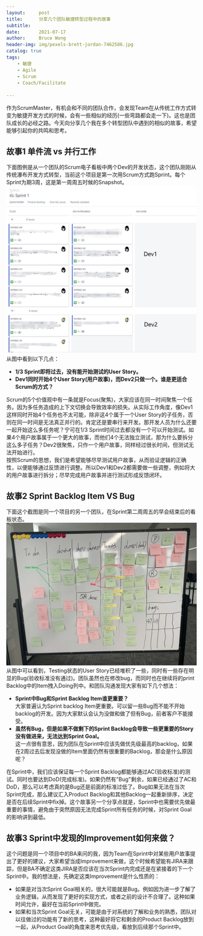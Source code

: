 ```yaml
---
layout:     post
title:      分享几个团队敏捷转型过程中的故事
subtitle:   
date:       2021-07-17
author:     Bruce Wong
header-img: img/pexels-brett-jordan-7462586.jpg 
catalog: true
tags:
    - 敏捷
    - Agile
    - Scrum
    - Coach/Facilitate

---
```


作为ScrumMaster，有机会和不同的团队合作，会发现Team在从传统工作方式转变为敏捷开发方式的时候，会有一些相似的经历(一些弯路都会走一下)。这也是团队成长的必经之路。今天向分享几个我在多个转型团队中遇到的相似的故事，希望能够引起你的共鸣和思考。  

## 故事1 单件流 vs 并行工作  
下面图例是从一个团队的Scrum电子看板中两个Dev的开发状态，这个团队刚刚从传统瀑布开发方式转型，当前这个项目是第一次用Scrum方式跑Sprint。每个Sprint为期3周，这是第一周周五时候的Snapshot。  
![Single VS Multiple Tasks](/img/scrum/singlevsmultiple.jpg)  
从图中看到以下几点：
+ **1/3 Sprint即将过去，没有能开始测试的User Story。**  
+ **Dev1同时开始4个User Story(用户故事)，而Dev2只做一个。谁是更适合Scrum的方式？**   

Scrum的5个价值观中有一条就是Focus(聚焦)，大家应该在同一时间聚焦一个任务。因为多任务造成的上下文切换会导致效率的损失。从实际工作角度，像Dev1这样同时开始4个任务也不太可能，除非这4个属于一个User Story的子任务，否则在同一时间是无法真正并行的。肯定还是要串行来开发。那开发人员为什么还要一起开始这么多任务呢？宁可在1/3 Sprint时间过去都没有一个可以开始测试。如果4个用户故事属于一个更大的故事，而他们4个无法独立测试，那为什么要拆分这么多子任务？Dev2很聚焦，只作一个用户故事，同样经过很长时间，但测试无法开始进行。  
按照Scrum的思想，我们是希望能够尽早测试用户故事，从而验证逻辑的正确性，以便能够通过反馈进行调整。所以Dev1和Dev2都需要做一些调整，例如将大的用户故事进行拆分；尽早完成用户故事并进行测试形成反馈闭环。  

## 故事2 Sprint Backlog Item VS Bug  
下面这个截图是同一个项目的另一个团队，在Sprint第二周周五的早会结束后的看板状态。  
![Finishing OR Starting](/img/scrum/finishorstart.jpg)  
从图中可以看到，Testing状态的User Story已经堆积了一些，同时有一些存在明显的Bug(验收标准没有通过)。团队虽然也在修改bug，而同时也在继续将的print Backlog中的Item拽入Doing列中。和团队沟通发现大家有如下几个想法：
+ **Sprint中Bug和Sprint Backlog Item谁更重要？**  
    大家普遍认为Sprint backlog Item更重要。可以留一些Bug而不能不开始backlog的开发。因为大家默认会认为没做和做了但有Bug，前者客户不能接受。
+ **虽然有Bug，但是如果不做剩下的Sprint Backlog会导致一些更重要的Story没有做进来，无法达到Sprint Goal。**  
    这一点很有意思，因为团队在Sprint中应该先做优先级最高的backlog，如果在2周过去后发现没做的Item里面仍然有很重要的Backlog，那会是什么原因呢？  

在Sprint中，我们应该保证每一个Sprint Backlog都能够通过AC(验收标准)的测试。同时也要达到DoD(完成标准)。如果仍然有"Bug"剩余，如果已经通过了AC和DoD，那么可以考虑真的是Bug还是前面的标准过低了。Bug如果无法在当次Sprint完成，那么建议汇入Product Backlog和其他Backlog一起重新排序，决定是否在后续Sprint中fix掉。这个故事另一个分享点就是，Sprint中也需要优先做最重要的事情，避免由于突然原因无法完成Sprint所有任务的时候，对Sprint Goal的影响讲到最低。  

## 故事3 Sprint中发现的Improvement如何来做？  
这个问题是同一个项目中的BA来问的我，因为Team在Sprint中对某些用户故事提出了更好的建议，大家希望当成Improvement来做，这个时候希望能有JIRA来跟踪，但是BA不确定这类JIRA是否应该在当次Sprint内完成还是在紧接着的下一个Sprint中。我的想法是，先确定这类Improvement是什么性质的：
+ 如果是对当次Sprint Goal相关的，很大可能就是Bug。例如因为进一步了解了业务逻辑，从而发现了更好的实现方式，或者之前的设计不合理了。这种如果时间允许，最好在当前Sprint中做完。  
+ 如果和当次Sprint Goal无关，可能是由于对系统的了解和业务的熟悉，团队对以往做过的功能有了新的思考，这种最好将它和剩余的Product Backlog放到一起，从Product Goal的角度来思考优先级，看放到后续那个Sprint中。  
